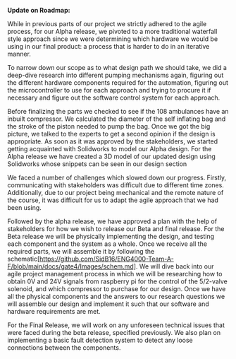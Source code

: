 
**Update on Roadmap:** 


While in previous parts of our project we strictly adhered to the agile process, for our Alpha release, we pivoted to a more traditional waterfall style approach since we were determining which hardware we would be using in our final product: a process that is harder to do in an iterative manner. 

To narrow down our scope as to what design path we should take, we did a deep-dive research into different pumping mechanisms again, figuring out the different  hardware components required for the automation, figuring out the microcontroller to use for each approach and trying to procure it if necessary and figure out the software control system for each approach.

Before finalizing the parts we checked to see if the 108 ambulances have an inbuilt compressor. We calculated the diameter of the self inflating bag and the stroke of the piston needed to pump the bag. Once we got the big picture, we talked to the experts to get a second opinion if the design is appropriate. As soon as it was approved by the stakeholders, we started getting acquainted with Solidworks to model our Alpha design. For the Alpha release we have created a 3D model of our updated design using Solidworks whose snippets can be seen in our design section

We faced a number of challenges which slowed down our progress.  Firstly, communicating with stakeholders was difficult due to different time zones. Additionally, due to our project being mechanical and the remote nature of the course, it was difficult for us to adapt the agile approach that we had been using. 

Followed by the alpha release, we have approved a plan with the help of stakeholders for how we wish to release our Beta and final release. For the Beta release we will be physically implementing the design, and testing each component and the system as a whole. Once we receive all the required parts, we will assemble it by following the schematic[https://github.com/SidB16/ENG4000-Team-A-F/blob/main/docs/gate4/Images/schem.md]. We will dive back into our agile project management process in which we will be researching how to obtain 0V and 24V signals from raspberry pi for the control of the 5/2-valve solenoid, and which  compressor to purchase for our design. Once we have all the physical components and the answers to our research questions we will assemble our design and implement it such that our software and hardware requirements are met.

For the Final Release, we will work on any unforeseen technical issues that were faced during the beta release, specified previously. We also plan on implementing a basic fault detection system to detect any loose connections between the components. 
